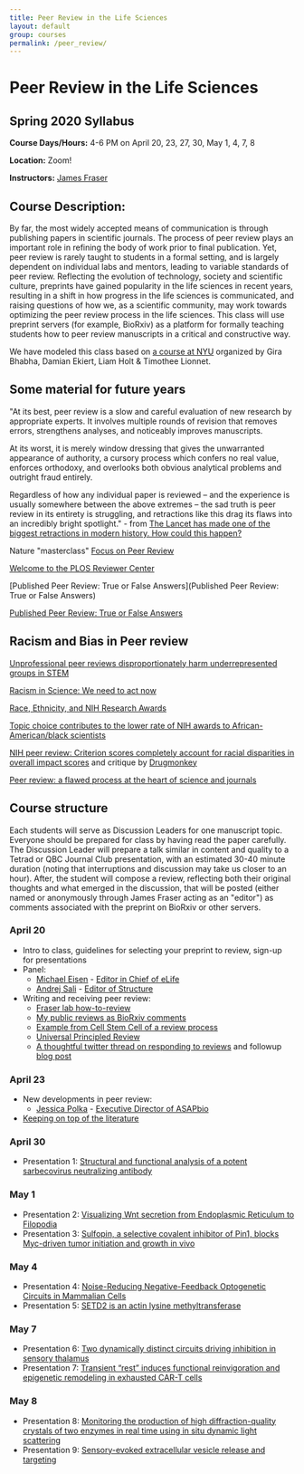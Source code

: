 ```yaml
---
title: Peer Review in the Life Sciences
layout: default
group: courses
permalink: /peer_review/
---
```


# Peer Review in the Life Sciences

## Spring 2020 Syllabus

**Course Days/Hours:** 4-6 PM on April 20, 23, 27, 30, May 1, 4, 7, 8

**Location:** Zoom!

**Instructors:** [James Fraser](mailto:jfraser@fraserlab.com)

## Course Description:

By far, the most widely accepted means of communication is through publishing papers in scientific journals. The process of peer review plays an important role in refining the body of work prior to final publication. Yet, peer review is rarely taught to students in a formal setting, and is largely dependent on individual labs and mentors, leading to variable standards of peer review. Reflecting the evolution of technology, society and scientific culture, preprints have gained popularity in the life sciences in recent years, resulting in a shift in how progress in the life sciences is communicated, and raising questions of how we, as a scientific community, may work towards optimizing the peer review process in the life sciences. This class will use preprint servers (for example, BioRxiv) as a platform for formally teaching students how to peer review manuscripts in a critical and constructive way.

We have modeled this class based on [a course at NYU](http://bhabhaekiertlab.org/teaching) organized by Gira Bhabha, Damian Ekiert, Liam Holt & Timothee Lionnet.

## Some material for future years

"At its best, peer review is a slow and careful evaluation of new research by appropriate experts. It involves multiple rounds of revision that removes errors, strengthens analyses, and noticeably improves manuscripts.

At its worst, it is merely window dressing that gives the unwarranted appearance of authority, a cursory process which confers no real value, enforces orthodoxy, and overlooks both obvious analytical problems and outright fraud entirely.

Regardless of how any individual paper is reviewed – and the experience is usually somewhere between the above extremes – the sad truth is peer review in its entirety is struggling, and retractions like this drag its flaws into an incredibly bright spotlight." - from [The Lancet has made one of the biggest retractions in modern history. How could this happen?
](https://www.theguardian.com/commentisfree/2020/jun/05/lancet-had-to-do-one-of-the-biggest-retractions-in-modern-history-how-could-this-happen)

Nature "masterclass" [Focus on Peer Review](https://masterclasses.nature.com/focus-on-peer-review-online-course/16605550)

[Welcome to the PLOS Reviewer Center](https://plos.org/resources/for-reviewers/?utm_medium=ad&utm_source=twitter&utm_campaign=reviewercenter) 

[Published Peer Review: True or False Answers](Published Peer Review: True or False Answers)

[Published Peer Review: True or False Answers](https://elifesciences.org/articles/12708)


## Racism and Bias in Peer review
[Unprofessional peer reviews disproportionately harm underrepresented groups in STEM](https://peerj.com/articles/8247/)

[Racism in Science: We need to act now](https://elifesciences.org/articles/59636)

[Race, Ethnicity, and NIH Research Awards](https://science.sciencemag.org/content/333/6045/1015)

[Topic choice contributes to the lower rate of NIH awards to African-American/black scientists](https://advances.sciencemag.org/content/5/10/eaaw7238)

[NIH peer review: Criterion scores completely account for racial disparities in overall impact scores](https://advances.sciencemag.org/content/6/23/eaaz4868) and critique by [Drugmonkey](https://twitter.com/drugmonkeyblog/status/1268647041007104001)

[Peer review: a flawed process at the heart of science and journals](https://www.ncbi.nlm.nih.gov/pmc/articles/PMC1420798)

## Course structure

Each students will serve as Discussion Leaders for one manuscript topic.  Everyone should be prepared for class by having read the paper carefully. The Discussion Leader will prepare a talk similar in content and quality to a Tetrad or QBC Journal Club presentation, with an estimated 30-40 minute duration (noting that interruptions and discussion may take us closer to an hour). After, the student will compose a review, reflecting both their original thoughts and what emerged in the discussion, that will be posted (either named or anonymously through James Fraser acting as an "editor") as comments associated with the preprint on BioRxiv or other servers.

### April 20
- Intro to class, guidelines for selecting your preprint to review, sign-up for presentations
- Panel:
  - [Michael Eisen](http://eisenlab.org/) - [Editor in Chief of eLife](https://elifesciences.org/about/people)
  - [Andrej Sali](https://salilab.org/) - [Editor of Structure](https://www.cell.com/structure/editors)
- Writing and receiving peer review:
    - [Fraser lab how-to-review](/peer_review/how_to)
    - [My public reviews as BioRxiv comments](https://disqus.com/by/fraserlab/comments/)
    - [Example from Cell Stem Cell of a review process](http://cdn.fraserlab.com/courses/peer_review_2020/2019_saxe.pdf)
    - [Universal Principled Review](http://cdn.fraserlab.com/courses/peer_review_2020/2019_krummel.pdf)
    - [A thoughtful twitter thread on responding to reviews](https://twitter.com/dsquintana/status/1119956899447889920?s=20) and followup [blog post](https://www.dsquintana.com/post/23_apr_2019_peer-review/)


### April 23
- New developments in peer review:
  - [Jessica Polka](https://en.wikipedia.org/wiki/Jessica_Polka) - [Executive Director of ASAPbio](https://asapbio.org/dt_team/jessica-polka)
- [Keeping on top of the literature](https://fraserlab.com/2013/09/28/The-Fraser-Lab-method-of-following-the-scientific-literature/)

### April 30
- Presentation 1: [Structural and functional analysis of a potent sarbecovirus neutralizing antibody](http://cdn.fraserlab.com/courses/peer_review_2020/2020_pinto.pdf)


### May 1
- Presentation 2: [Visualizing Wnt secretion from Endoplasmic Reticulum to Filopodia ](http://cdn.fraserlab.com/courses/peer_review_2020/2018_moti.pdf)
- Presentation 3: [Sulfopin, a selective covalent inhibitor of Pin1, blocks Myc-driven tumor initiation and growth in vivo](http://cdn.fraserlab.com/courses/peer_review_2020/2020_dubiella.pdf)

### May 4
- Presentation 4: [Noise-Reducing Negative-Feedback Optogenetic Circuits in Mammalian Cells](http://cdn.fraserlab.com/courses/peer_review_2020/2019_guinn.pdf)
- Presentation 5: [SETD2 is an actin lysine methyltransferase](http://cdn.fraserlab.com/courses/peer_review_2020/2020_seervai.pdf)

### May 7
- Presentation 6: [Two dynamically distinct circuits driving inhibition in sensory thalamus](http://cdn.fraserlab.com/courses/peer_review_2020/2020_martinez_garcia.pdf)
- Presentation 7: [Transient “rest” induces functional reinvigoration and epigenetic remodeling in exhausted CAR-T cells](http://cdn.fraserlab.com/courses/peer_review_2020/2020_weber.pdf)

### May 8
- Presentation 8: [Monitoring the production of high diffraction-quality crystals of two enzymes in real time using in situ dynamic light scattering](http://cdn.fraserlab.com/courses/peer_review_2020/2020_wijn.pdf)
- Presentation 9: [Sensory-evoked extracellular	vesicle	release	and targeting](http://cdn.fraserlab.com/courses/peer_review_2020/2020_wang.pdf)
